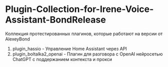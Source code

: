 # Plugin-Collection-for-Irene-Voice-Assistant-BondRelease
Коллекция протестированных плагинов, которые работают на версии от AlexeyBond

1. plugin_hassio            - Управление Home Assistant через API
2. plugin_boltalka2_openai  - Плагин для разговора с OpenAI нейросетью ChatGPT с поддержанием контекста и прокси